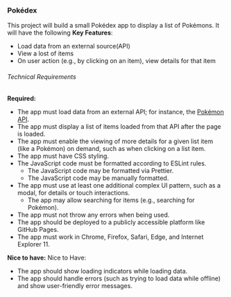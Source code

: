 ### Pokédex ###
This project will build a small Pokédex app to display a list of Pokémons. It will have the following **Key Features**:
- Load data from an external source(API)
- View a lost of items
- On user action (e.g., by clicking on an item), view details for that item

###### Technical Requirements ######
**Required:**
- The app must load data from an external API; for instance, the [Pokémon API](https://pokeapi.co/).
- The app must display a list of items loaded from that API after the page is loaded.
- The app must enable the viewing of more details for a given list item (like a Pokémon) on
demand, such as when clicking on a list item.
- The app must have CSS styling.
- The JavaScript code must be formatted according to ESLint rules.
  - The JavaScript code may be formatted via Prettier.
  - The JavaScript code may be manually formatted.
- The app must use at least one additional complex UI pattern, such as a modal, for details or
touch interactions.
  - The app may allow searching for items (e.g., searching for Pokémon).
- The app must not throw any errors when being used.
- The app should be deployed to a publicly accessible platform like GitHub Pages.
- The app must work in Chrome, Firefox, Safari, Edge, and Internet Explorer 11.

**Nice to have:**
Nice to Have:
- The app should show loading indicators while loading data.
- The app should handle errors (such as trying to load data while offline) and show user-friendly
error messages.

